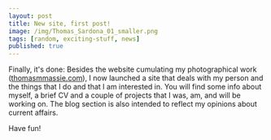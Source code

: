 ```yaml
---
layout: post
title: New site, first post!
image: /img/Thomas_Sardona_01_smaller.png
tags: [random, exciting-stuff, news]
published: true
---
```


Finally, it's done: Besides the website cumulating my photographical work ([thomasmmassie.com](thomasmmassie.com)), I now launched a site that deals with my person and the things that I do and that I am interested in. You will find some info about myself, a brief CV and a couple of projects that I was, am, and will be working on. The blog section is also intended to reflect my opinions about current affairs.

Have fun!
